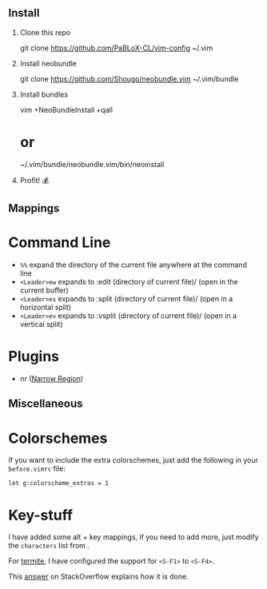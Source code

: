 Install
-------

1. Clone this repo

    git clone https://github.com/PaBLoX-CL/vim-config ~/.vim

2. Install neobundle

    git clone https://github.com/Shougo/neobundle.vim ~/.vim/bundle

3. Install bundles

    vim +NeoBundleInstall +qall

    # or

    ~/.vim/bundle/neobundle.vim/bin/neoinstall

4. Profit! :moneybag:

Mappings
--------

Command Line
============

+ `%%` expand the directory of the current file anywhere at the command line
+ `<Leader>ew` expands to :edit (directory of current file)/ (open in the current buffer)
+ `<Leader>es` expands to :split (directory of current file)/ (open in a horizontal split)
+ `<Leader>ev` expands to :vsplit (directory of current file)/ (open in a vertical split)

Plugins
=======

+ <Leader>nr ([Narrow Region](https://github.com/chrisbra/NrrwRgn))

Miscellaneous
-------------

Colorschemes
============

If you want to include the extra colorschemes, just add the following in
your `before.vimrc` file:

    let g:colorscheme_extras = 1

Key-stuff
=========

I have added some alt + key mappings, if you need to add more, just modify
the `characters` list from [](rc/alt_mappings.rc.vim).

For [termite](https://github.com/thestinger/termite), I have configured the
support for `<S-F1>` to `<S-F4>`.

This [answer](https://stackoverflow.com/a/27206531/417527) on StackOverflow
explains how it is done.
